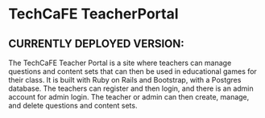 TechCaFE TeacherPortal
======================
CURRENTLY DEPLOYED VERSION:
----------------------------------------------------------

The TechCaFE Teacher Portal is a site where teachers can manage questions and content sets that can then be used in educational games for their class. It is built with Ruby on Rails and Bootstrap, with a Postgres database. The teachers can register and then login, and there is an admin account for admin login. The teacher or admin can then create, manage, and delete questions and content sets.